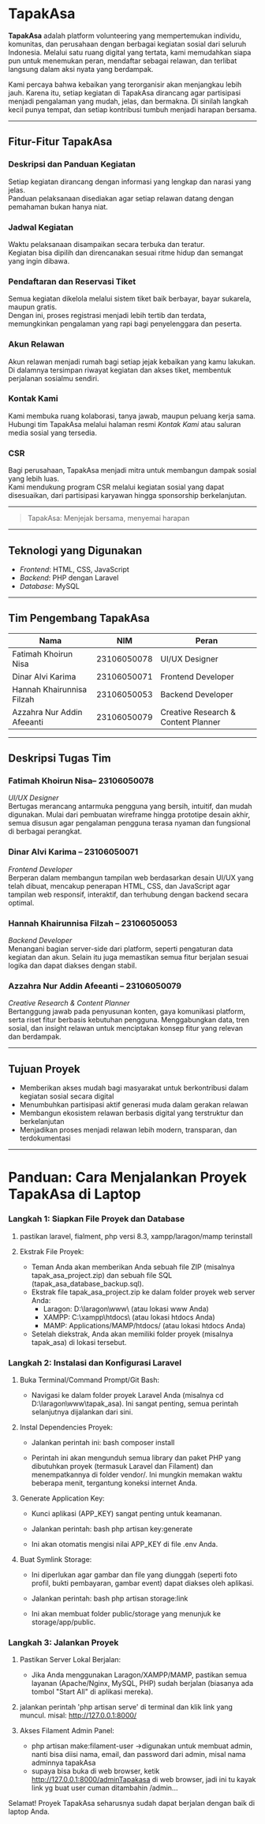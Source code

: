 # TapakAsa

**TapakAsa** adalah platform volunteering yang mempertemukan individu, komunitas, dan perusahaan dengan berbagai kegiatan sosial dari seluruh Indonesia. Melalui satu ruang digital yang tertata, kami memudahkan siapa pun untuk menemukan peran, mendaftar sebagai relawan, dan terlibat langsung dalam aksi nyata yang berdampak.

Kami percaya bahwa kebaikan yang terorganisir akan menjangkau lebih jauh. Karena itu, setiap kegiatan di TapakAsa dirancang agar partisipasi menjadi pengalaman yang mudah, jelas, dan bermakna. Di sinilah langkah kecil punya tempat, dan setiap kontribusi tumbuh menjadi harapan bersama.

---

## Fitur-Fitur TapakAsa

### Deskripsi dan Panduan Kegiatan  
Setiap kegiatan dirancang dengan informasi yang lengkap dan narasi yang jelas.  
Panduan pelaksanaan disediakan agar setiap relawan datang dengan pemahaman bukan hanya niat.

### Jadwal Kegiatan  
Waktu pelaksanaan disampaikan secara terbuka dan teratur.  
Kegiatan bisa dipilih dan direncanakan sesuai ritme hidup dan semangat yang ingin dibawa.

### Pendaftaran dan Reservasi Tiket  
Semua kegiatan dikelola melalui sistem tiket baik berbayar, bayar sukarela, maupun gratis.  
Dengan ini, proses registrasi menjadi lebih tertib dan terdata, memungkinkan pengalaman yang rapi bagi penyelenggara dan peserta.

### Akun Relawan  
Akun relawan menjadi rumah bagi setiap jejak kebaikan yang kamu lakukan.  
Di dalamnya tersimpan riwayat kegiatan dan akses tiket, membentuk perjalanan sosialmu sendiri.

### Kontak Kami  
Kami membuka ruang kolaborasi, tanya jawab, maupun peluang kerja sama.  
Hubungi tim TapakAsa melalui halaman resmi *Kontak Kami* atau saluran media sosial yang tersedia.

### CSR  
Bagi perusahaan, TapakAsa menjadi mitra untuk membangun dampak sosial yang lebih luas.  
Kami mendukung program CSR melalui kegiatan sosial yang dapat disesuaikan, dari partisipasi karyawan hingga sponsorship berkelanjutan.

---

> TapakAsa: Menjejak bersama, menyemai harapan 

---

## Teknologi yang Digunakan

- *Frontend*: HTML, CSS, JavaScript  
- *Backend*: PHP dengan Laravel  
- *Database*: MySQL  

---

## Tim Pengembang TapakAsa

| Nama | NIM | Peran |
|------|-----|-------|
| Fatimah Khoirun Nisa | 23106050078 | UI/UX Designer |
| Dinar Alvi Karima | 23106050071 | Frontend Developer |
| Hannah Khairunnisa Filzah | 23106050053 | Backend Developer |
| Azzahra Nur Addin Afeeanti | 23106050079 | Creative Research & Content Planner |

---

## Deskripsi Tugas Tim

### Fatimah Khoirun Nisa– 23106050078  
*UI/UX Designer*  
Bertugas merancang antarmuka pengguna yang bersih, intuitif, dan mudah digunakan. Mulai dari pembuatan wireframe hingga prototipe desain akhir, semua disusun agar pengalaman pengguna terasa nyaman dan fungsional di berbagai perangkat.

### Dinar Alvi Karima – 23106050071  
*Frontend Developer*  
Berperan dalam membangun tampilan web berdasarkan desain UI/UX yang telah dibuat, mencakup penerapan HTML, CSS, dan JavaScript agar tampilan web responsif, interaktif, dan terhubung dengan backend secara optimal.

### Hannah Khairunnisa Filzah – 23106050053  
*Backend Developer*  
Menangani bagian server-side dari platform, seperti pengaturan data kegiatan dan akun. Selain itu juga memastikan semua fitur berjalan sesuai logika dan dapat diakses dengan stabil.

### Azzahra Nur Addin Afeeanti – 23106050079  
*Creative Research & Content Planner*  
Bertanggung jawab pada penyusunan konten, gaya komunikasi platform, serta riset fitur berbasis kebutuhan pengguna. Menggabungkan data, tren sosial, dan insight relawan untuk menciptakan konsep fitur yang relevan dan berdampak.

---

## Tujuan Proyek

- Memberikan akses mudah bagi masyarakat untuk berkontribusi dalam kegiatan sosial secara digital  
- Menumbuhkan partisipasi aktif generasi muda dalam gerakan relawan  
- Membangun ekosistem relawan berbasis digital yang terstruktur dan berkelanjutan  
- Menjadikan proses menjadi relawan lebih modern, transparan, dan terdokumentasi

---

# Panduan: Cara Menjalankan Proyek TapakAsa di Laptop 
### Langkah 1: Siapkan File Proyek dan Database

1. pastikan laravel, fialment, php versi 8.3, xampp/laragon/mamp terinstall

2.  Ekstrak File Proyek:
    * Teman Anda akan memberikan Anda sebuah file ZIP (misalnya tapak_asa_project.zip) dan sebuah file SQL (tapak_asa_database_backup.sql).
    * Ekstrak file tapak_asa_project.zip ke dalam folder proyek web server Anda:
        * Laragon: D:\laragon\www\ (atau lokasi www Anda)
        * XAMPP: C:\xampp\htdocs\ (atau lokasi htdocs Anda)
        * MAMP: Applications/MAMP/htdocs/ (atau lokasi htdocs Anda)
    * Setelah diekstrak, Anda akan memiliki folder proyek (misalnya tapak_asa) di lokasi tersebut.


### Langkah 2: Instalasi dan Konfigurasi Laravel

1.  Buka Terminal/Command Prompt/Git Bash:
    * Navigasi ke dalam folder proyek Laravel Anda (misalnya cd D:\laragon\www\tapak_asa). Ini sangat penting, semua perintah selanjutnya dijalankan dari sini.


2.  Instal Dependencies Proyek:
    * Jalankan perintah ini:
        bash
        composer install
        
    * Perintah ini akan mengunduh semua library dan paket PHP yang dibutuhkan proyek (termasuk Laravel dan Filament) dan menempatkannya di folder vendor/. Ini mungkin memakan waktu beberapa menit, tergantung koneksi internet Anda.


3.  Generate Application Key:
    * Kunci aplikasi (APP_KEY) sangat penting untuk keamanan.
    * Jalankan perintah:
        bash
        php artisan key:generate
        
    * Ini akan otomatis mengisi nilai APP_KEY di file .env Anda.


4.  Buat Symlink Storage:
    * Ini diperlukan agar gambar dan file yang diunggah (seperti foto profil, bukti pembayaran, gambar event) dapat diakses oleh aplikasi.
    * Jalankan perintah:
        bash
        php artisan storage:link
        
    * Ini akan membuat folder public/storage yang menunjuk ke storage/app/public.
      

### Langkah 3: Jalankan Proyek

1.  Pastikan Server Lokal Berjalan:
    * Jika Anda menggunakan Laragon/XAMPP/MAMP, pastikan semua layanan (Apache/Nginx, MySQL, PHP) sudah berjalan (biasanya ada tombol "Start All" di aplikasi mereka).

2. jalankan perintah 'php artisan serve' di terminal dan klik link yang muncul.
   misal: http://127.0.0.1:8000/


3.  Akses Filament Admin Panel:
    - php artisan make:filament-user ->digunakan untuk membuat admin, nanti bisa diisi nama, email, dan password dari admin, misal nama adminnya tapakAsa
    - supaya bisa buka di web browser, ketik http://127.0.0.1:8000/adminTapakasa di web browser, jadi ini tu kayak link yg buat user cuman ditambahin /admin...

Selamat! Proyek TapakAsa seharusnya sudah dapat berjalan dengan baik di laptop Anda.
